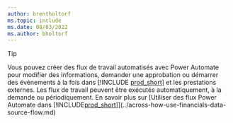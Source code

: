 ```yaml
---
author: brentholtorf
ms.topic: include
ms.date: 08/03/2022
ms.author: bholtorf
---
```

> [!TIP]
> Vous pouvez créer des flux de travail automatisés avec Power Automate pour modifier des informations, demander une approbation ou démarrer des événements à la fois dans [!INCLUDE [prod_short](prod_short.md)] et les prestations externes. Les flux de travail peuvent être exécutés automatiquement, à la demande ou périodiquement. En savoir plus sur [Utiliser des flux Power Automate dans [!INCLUDE[prod_short](includes/prod_short.md)]](../across-how-use-financials-data-source-flow.md)
